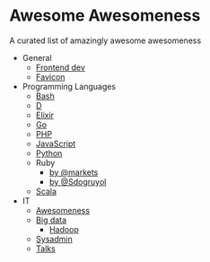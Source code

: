 # Awesome Awesomeness

A curated list of amazingly awesome awesomeness

- General
	- [Frontend dev](https://github.com/dypsilon/frontend-dev-bookmarks)
	- [Favicon](https://github.com/audreyr/favicon-cheat-sheet)
- Programming Languages
	- [Bash](https://github.com/alebcay/awesome-shell)
	- [D](https://github.com/zhaopuming/awesome-d)
	- [Elixir](https://github.com/h4cc/awesome-elixir)
	- [Go](https://github.com/avelino/awesome-go)
	- [PHP](https://github.com/ziadoz/awesome-php)
	- [JavaScript](https://github.com/sorrycc/awesome-javascript)
	- [Python](https://github.com/vinta/awesome-python)
	- Ruby
		- [by @markets](https://github.com/markets/awesome-ruby)
		- [by @Sdogruyol](https://github.com/Sdogruyol/awesome-ruby)
	- [Scala](https://github.com/lauris/awesome-scala)
- IT
	- [Awesomeness](https://github.com/bayandin/awesome-awesomeness)
	- [Big data](https://github.com/onurakpolat/awesome-bigdata)
		- [Hadoop](https://github.com/youngwookim/awesome-hadoop)
	- [Sysadmin](https://github.com/kahun/awesome-sysadmin)
	- [Talks](https://github.com/JanVanRyswyck/awesome-talks)
